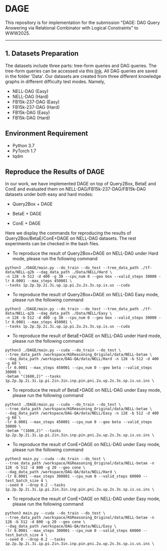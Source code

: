 # DAGE
This repository is for implementation for the submission "DAGE: DAG Query Answering via Relational Combinator with Logical Constraints" to WWW2025. 

------------------------------------

## 1. Datasets Preparation
The datasets include three parts: tree-form queries and DAG queries. The tree-form queries can be accessed via this [link](http://snap.stanford.edu/betae/KG_data.zip). All DAG queries are saved in the folder 'Data'. 
Our datasets are created from three different knowledge graphs in different difficulty test modes. Namely,
- NELL-DAG (Easy) 
- NELL-DAG (Hard)
- FB15k-237-DAG (Easy)
- FB15k-237-DAG (Hard)
- FB15k-DAG (Easy)
- FB15k-DAG (Hard)

## Environment Requirement
- Python 3.7
- PyTorch 1.7
- tqdm

## Reproduce the Results of DAGE
In our work, we have implemented DAGE on top of Query2Box, BetaE and ConE and evaluated them on NELL-DAG/FB15k-237-DAG/FB15k-DAG datasets under both easy and hard modes:

- Query2Box + DAGE
  
- BetaE + DAGE

- ConE + DAGE

Here we display the commands for reproducing the results of Query2Box/BetaE/ConE+DAGE on NELL-DAG datasets. The rest experiments can be checked in the bash files.

- To reproduce the result of Query2Box+DAGE on NELL-DAG under Hard mode, please run the following command

```
python3 ./DAGE/main.py --do_train --do_test --tree_data_path ./tf-data/NELL-q2b --dag_data_path ./Data/NELL/Hard \
-n 128 -b 512 -d 400 -g 30 --cpu_num 0 --geo box --valid_steps 30000 -lr 0.0001 --max_steps 450001 \
--tasks 1p.2p.3p.2i.3i.up.ip.pi.2u.2s.3s.sp.is.us --cuda
```

- To reproduce the result of Query2Box+DAGE on NELL-DAG Easy mode, please run the following command

```
python3 ./DAGE/main.py --do_train --do_test --tree_data_path ./tf-data/NELL-q2b --dag_data_path ./Data/NELL/Easy \
-n 128 -b 512 -d 400 -g 30 --cpu_num 0 --geo box --valid_steps 30000 -lr 0.0001 --max_steps 450001 \
--tasks 1p.2p.3p.2i.3i.up.ip.pi.2u.2s.3s.sp.is.us --cuda
```

- To reproduce the result of BetaE+DAGE on NELL-DAG under Hard mode, please run the following command
```
python3 ./DAGE/main.py --cuda --do_train --do_test \
--tree_data_path /workspace/KGReasoning_Original/data/NELL-betae \
--dag_data_path /workspace/DAG-QA/data/NELL/Hard -n 128 -b 512 -d 400 -g 60 \
-lr 0.0001 --max_steps 450001 --cpu_num 0 --geo beta --valid_steps 30000 \
-betam "(1600,2)" --tasks 1p.2p.3p.2i.3i.ip.pi.2in.3in.inp.pin.pni.2u.up.2s.3s.sp.is.us.ins \
```

- To reproduce the result of BetaE+DAGE on NELL-DAG under Easy mode, please run the following command
```
python3 ./DAGE/main.py --cuda --do_train --do_test \
--tree_data_path /workspace/KGReasoning_Original/data/NELL-betae \
--dag_data_path /workspace/DAG-QA/data/NELL/Easy -n 128 -b 512 -d 400 -g 60 \
-lr 0.0001 --max_steps 450001 --cpu_num 0 --geo beta --valid_steps 30000 \
-betam "(1600,2)" --tasks 1p.2p.3p.2i.3i.ip.pi.2in.3in.inp.pin.pni.2u.up.2s.3s.sp.is.us.ins \
```

- To reproduce the result of ConE+DAGE on NELL-DAG under Easy mode, please run the following command
```
python3 main.py --cuda --do_train --do_test \
--tree_data_path /workspace/KGReasoning_Original/data/NELL-betae -n 128 -b 512 -d 800 -g 20 --geo cone \
--dag_data_path /workspace/DAG-QA/data/NELL/Hard \
-lr 0.0001 --max_steps 300001 --cpu_num 0 --valid_steps 60000 --test_batch_size 4 \
--seed 0 --drop 0.2 --tasks 1p.2p.3p.2i.3i.ip.pi.2in.3in.inp.pin.pni.2u.up.2s.3s.sp.is.us.ins \
```

- To reproduce the result of ConE+DAGE on NELL-DAG under Easy mode, please run the following command
```
python3 main.py --cuda --do_train --do_test \
--tree_data_path /workspace/KGReasoning_Original/data/NELL-betae -n 128 -b 512 -d 800 -g 20 --geo cone \
--dag_data_path /workspace/DAG-QA/data/NELL/Easy \
-lr 0.0001 --max_steps 300001 --cpu_num 0 --valid_steps 60000 --test_batch_size 4 \
--seed 0 --drop 0.2 --tasks 1p.2p.3p.2i.3i.ip.pi.2in.3in.inp.pin.pni.2u.up.2s.3s.sp.is.us.ins \
```  



